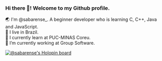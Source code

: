 ### Hi there 👋! Welcome to my Github profile.

🌏 I'm @sabarense_. A beginner developer who is learning C, C++, Java and JavaScript. <br>
🌵 I live in Brazil. <br>
🏫 I currently learn at PUC-MINAS Coreu. <br>
🔭 I’m currently working at Group Software.

[![@sabarense's Holopin board](https://holopin.me/sabarense)](https://holopin.io/@sabarense)

<!--
**sabarense/sabarense** is a ✨ _special_ ✨ repository because its `README.md` (this file) appears on your GitHub profile.

Here are some ideas to get you started:

- 🔭 I’m currently working on ...
- 🌱 I’m currently learning ...
- 👯 I’m looking to collaborate on ...
- 🤔 I’m looking for help with ...
- 💬 Ask me about ...
- 📫 How to reach me: ...
- 😄 Pronouns: ...
- ⚡ Fun fact: ...
-->
